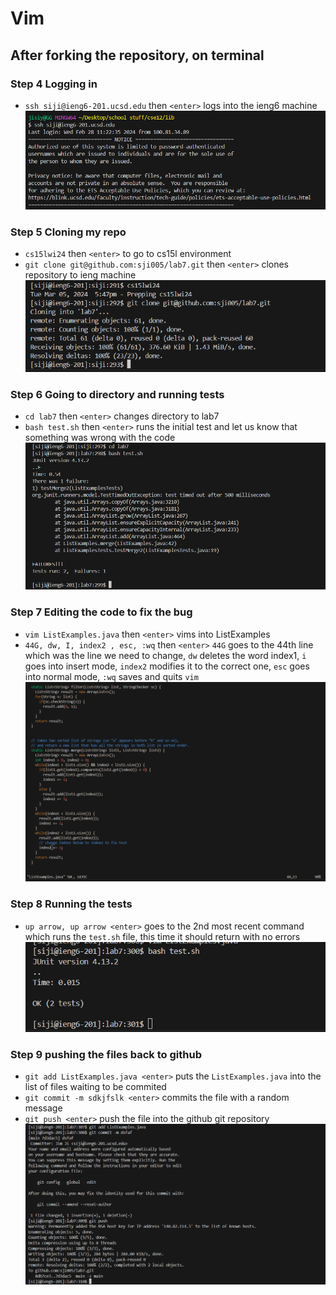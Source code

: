 # Vim
## After forking the repository, on terminal
### Step 4 Logging in
- `ssh siji@ieng6-201.ucsd.edu` then `<enter>` logs into the ieng6 machine
![screen](s1.png)
### Step 5 Cloning my repo
- `cs15lwi24` then `<enter>` to go to cs15l environment
- `git clone git@github.com:sji005/lab7.git` then `<enter>` clones repository to ieng machine
![screen](s3.png)  
### Step 6 Going to directory and running tests
- `cd lab7` then `<enter>` changes directory to lab7
- `bash test.sh` then `<enter>` runs the initial test and let us know that something was wrong with the code
![screen](s4.png)
### Step 7 Editing the code to fix the bug
- `vim ListExamples.java` then `<enter>` vims into ListExamples
- `44G, dw, I, index2 , esc, :wq` then `<enter>` `44G` goes to the 44th line which was the line we need to change, `dw` deletes the word index1, `i` goes into insert mode, `index2` modifies it to the correct one, `esc` goes into normal mode, `:wq` saves and quits `vim`
![screen](s5.png)
### Step 8 Running the tests
- `up arrow, up arrow <enter>` goes to the 2nd most recent command which runs the `test.sh` file, this time it should return with no errors
![screen](s6.png)
### Step 9 pushing the files back to github 
- `git add ListExamples.java <enter>` puts the `ListExamples.java` into the list of files waiting to be commited
- `git commit -m sdkjfslk <enter>` commits the file with a random message
- `git push <enter>` push the file into the github git repository
![screen](s7.png)
